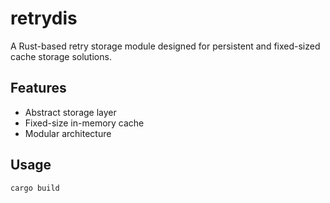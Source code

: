 # retrydis

A Rust-based retry storage module designed for persistent and fixed-sized cache storage solutions.

## Features
- Abstract storage layer
- Fixed-size in-memory cache
- Modular architecture

## Usage
```bash
cargo build
```

